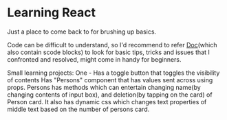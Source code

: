 # Learning React

Just a place to come back to for brushing up basics.

Code can be difficult to understand, so I'd recommend to refer <a href="Doc.docx">Doc</a>(which also contain scode blocks) to look for basic tips, tricks and issues that I confronted and resolved, might come in handy for beginners.

Small learning projects:
One -
	Has a toggle button that toggles the visibility of contents
	Has "Persons" component that has values sent across using props.
	Persons has methods which can entertain changing name(by changing contents of input box), and deletion(by tapping on the card) of Person card.
	It also has dynamic css which changes text properties of middle text based on the number of persons card.